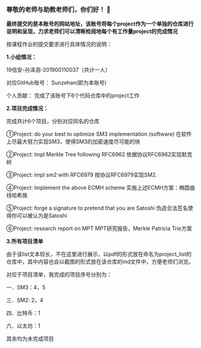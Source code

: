 ### 尊敬的老师与助教老师们，你们好！ 👋

**最终提交的是本账号的网站地址，该账号将每个project作为一个单独的仓库进行说明和呈现，力求老师们可以清晰检阅地每个有工作量project的完成情况**

按课程作业的提交要求进行具体情况的说明：

**1.小组情况：**

19信安-孙泽涵-201900110037（共计一人）

对应GitHub账号： Sunzehan(即为本账号)

个人贡献： 完成了该账号下6个代码仓库中的project工作

**2.项目完成情况：**

完成共计6个项目，分别对应同名的仓库

①Project: do your best to optimize SM3 implementation (software)
在软件上尽最大努力实现SM3，使得SM3的加密速度尽可能的快

②Project: Impl Merkle Tree following RFC6962
依据协议RFC6962实现默克树

③Project: impl sm2 with RFC6979
按协议RFC6979实现SM2.

④Project: Implement the above ECMH scheme
实施上述ECMH方案：椭圆曲线哈希族

⑤Project: forge a signature to pretend that you are Satoshi
伪造合法签名使得你可以被认为是Satoshi

⑥Project: research report on MPT
MPT研究报告，Merkle Patricia Trie方案

**3.所有项目清单**

由于该list文本较长，不在这里进行展示，以pdf的形式放在命名为project_list的仓库中，其中内容也会以截图的形式放在该仓库的md文件中，方便老师们浏览。

对应于项目清单，我完成的项目序号分别为：

一．SM3：4，5

三．SM2: 2，4

四．比特币：1

六．以太坊：1

其余均为未完成项目

<!--
**Sunzehan/Sunzehan** is a ✨ _special_ ✨ repository because its `README.md` (this file) appears on your GitHub profile.

Here are some ideas to get you started:

- 🔭 I’m currently working on ...
- 🌱 I’m currently learning ...
- 👯 I’m looking to collaborate on ...
- 🤔 I’m looking for help with ...
- 💬 Ask me about ...
- 📫 How to reach me: ...
- 😄 Pronouns: ...
- ⚡ Fun fact: ...
-->
